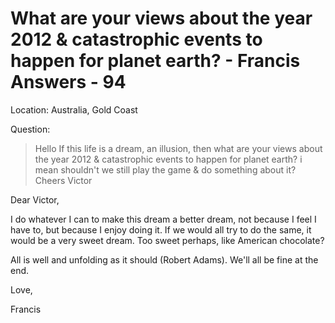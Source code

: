 # What are your views about the year 2012 & catastrophic events to happen for planet earth? - Francis Answers - 94

Location: Australia, Gold Coast

Question:

>Hello If this life is a dream, an illusion, then what are your views about the year 2012 & catastrophic events to happen for planet earth? i mean shouldn't we still play the game & do something about it? Cheers Victor

Dear Victor,

I do whatever I can to make this dream a better dream, not because I feel I have to, but because I enjoy doing it. If we would all try to do the same, it would be a very sweet dream. Too sweet perhaps, like American chocolate?

All is well and unfolding as it should (Robert Adams). We'll all be fine at the end.

Love,

Francis

